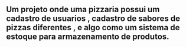## Um projeto onde uma pizzaria possui um cadastro de usuarios , cadastro de sabores de pizzas diferentes , e algo como um sistema de estoque para armazenamento de produtos.
